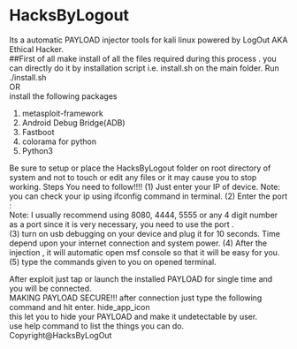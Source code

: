 # HacksByLogout
Its a automatic PAYLOAD injector tools for kali linux powered by LogOut AKA Ethical Hacker.  
##First of all make install of all the files required during this process . you can directly do it by installation script i.e. install.sh on the main folder. 
Run ./install.sh                                                                             
OR  
install the following packages
1. metasploit-framework 
2. Android Debug Bridge(ADB) 
3. Fastboot 
4. colorama for python 
5. Python3   

Be sure to setup or place the HacksByLogout folder on root directory of system and not to touch or edit any files or it may cause you to stop working.
Steps You need to follow!!!! 
(1) Just enter your IP of device. Note: you can check your ip using ifconfig command in terminal. 
(2) Enter the port :  
Note: I usually recommend using 8080, 4444, 5555 or any 4 digit number as a port since it is very necessary, you need to use the port .  
(3) turn on usb debugging on your device and plug it for 10 seconds. Time depend upon your internet connection and system power.
(4) After the injection , it will automatic open msf console so that it will be easy for you. 
(5) type the commands given to you on opened terminal. 

After exploit just tap or launch the installed PAYLOAD for single time and you will be connected.    
MAKING PAYLOAD SECURE!!!
after connection just type the following command and hit enter. 
hide_app_icon    
this let you to hide your PAYLOAD and make it undetectable by user.   
use help command to list the things you can do.                                                                                                                                Copyright@HacksByLogOut
